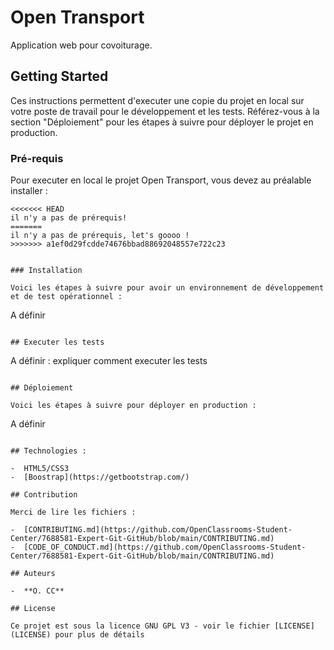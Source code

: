 # Open Transport

Application web pour covoiturage.

## Getting Started

Ces instructions permettent d'executer une copie du projet en local sur votre poste de travail pour le développement et les tests. Référez-vous à la section "Déploiement" pour les étapes à suivre pour déployer le projet en production.

### Pré-requis

Pour executer en local le projet Open Transport, vous devez au préalable installer :

```
<<<<<<< HEAD
il n'y a pas de prérequis!
=======
il n'y a pas de prérequis, let's goooo !
>>>>>>> a1ef0d29fcdde74676bbad88692048557e722c23
```

```

### Installation

Voici les étapes à suivre pour avoir un environnement de développement et de test opérationnel :

```

A définir

```

## Executer les tests

```

A définir : expliquer comment executer les tests

```

## Déploiement

Voici les étapes à suivre pour déployer en production :

```

A définir

```

## Technologies :

-  HTML5/CSS3
-  [Boostrap](https://getbootstrap.com/)

## Contribution

Merci de lire les fichiers :

-  [CONTRIBUTING.md](https://github.com/OpenClassrooms-Student-Center/7688581-Expert-Git-GitHub/blob/main/CONTRIBUTING.md)
-  [CODE_OF_CONDUCT.md](https://github.com/OpenClassrooms-Student-Center/7688581-Expert-Git-GitHub/blob/main/CONTRIBUTING.md)

## Auteurs

-  **O. CC**

## License

Ce projet est sous la licence GNU GPL V3 - voir le fichier [LICENSE](LICENSE) pour plus de détails
```
